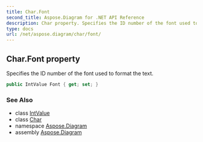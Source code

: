 ```yaml
---
title: Char.Font
second_title: Aspose.Diagram for .NET API Reference
description: Char property. Specifies the ID number of the font used to format the text
type: docs
url: /net/aspose.diagram/char/font/
---
```

## Char.Font property

Specifies the ID number of the font used to format the text.

```csharp
public IntValue Font { get; set; }
```

### See Also

* class [IntValue](../../intvalue/)
* class [Char](../)
* namespace [Aspose.Diagram](../../char/)
* assembly [Aspose.Diagram](../../../)


